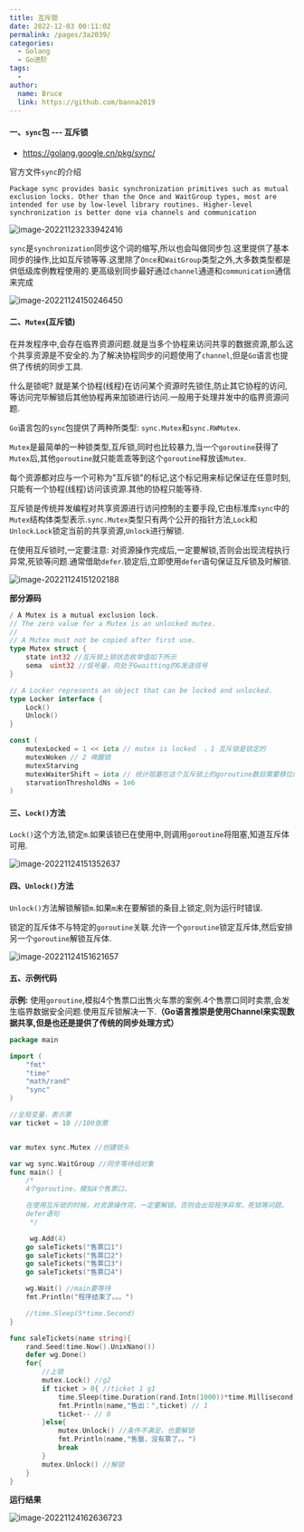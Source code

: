 ```yaml
---
title: 互斥锁
date: 2022-12-03 00:11:02
permalink: /pages/3a2039/
categories:
  - Golang
  - Go进阶
tags:
  - 
author: 
  name: Bruce
  link: https://github.com/banna2019
---
```

#### 一、`sync`包 --- 互斥锁

- https://golang.google.cn/pkg/sync/

官方文件`sync`的介绍

```text
Package sync provides basic synchronization primitives such as mutual exclusion locks. Other than the Once and WaitGroup types, most are intended for use by low-level library routines. Higher-level synchronization is better done via channels and communication
```

![image-20221123233942416](https://bruce-log-img.oss-cn-shanghai.aliyuncs.com/image-20221123233942416.png)

`sync`是`synchronization`同步这个词的缩写,所以也会叫做同步包.这里提供了基本同步的操作,比如互斥锁等等.这里除了`Once`和`WaitGroup`类型之外,大多数类型都是供低级库例教程使用的.更高级别同步最好通过`channel`通道和`communication`通信来完成



![image-20221124150246450](https://bruce-log-img.oss-cn-shanghai.aliyuncs.com/image-20221124150246450.png)



#### 二、`Mutex`(互斥锁)

在并发程序中,会存在临界资源问题.就是当多个协程来访问共享的数据资源,那么这个共享资源是不安全的.为了解决协程同步的问题使用了`channel`,但是`Go`语言也提供了传统的同步工具.

什么是锁呢? 就是某个协程(线程)在访问某个资源时先锁住,防止其它协程的访问,等访问完毕解锁后其他协程再来加锁进行访问.一般用于处理并发中的临界资源问题.

`Go`语言包的`sync`包提供了两种所类型: `sync.Mutex`和`sync.RWMutex`.

`Mutex`是最简单的一种锁类型,互斥锁,同时也比较暴力,当一个`goroutine`获得了`Mutex`后,其他`goroutine`就只能乖乖等到这个`goroutine`释放该`Mutex`.

每个资源都对应与一个可称为"互斥锁"的标记,这个标记用来标记保证在任意时刻,只能有一个协程(线程)访问该资源.其他的协程只能等待.

互斥锁是传统并发编程对共享资源进行访问控制的主要手段,它由标准库`sync`中的`Mutex`结构体类型表示.`sync.Mutex`类型只有两个公开的指针方法,`Lock`和`Unlock`.`Lock`锁定当前的共享资源,`Unlock`进行解锁.

在使用互斥锁时,一定要注意: 对资源操作完成后,一定要解锁,否则会出现流程执行异常,死锁等问题.通常借助`defer`.锁定后,立即使用`defer`语句保证互斥锁及时解锁.

![image-20221124151202188](https://bruce-log-img.oss-cn-shanghai.aliyuncs.com/image-20221124151202188.png)



**部分源码**

```go
/ A Mutex is a mutual exclusion lock.
// The zero value for a Mutex is an unlocked mutex.
//
// A Mutex must not be copied after first use.
type Mutex struct {
    state int32 //互斥锁上锁状态枚举值如下所示
    sema  uint32 //信号量，向处于Gwaitting的G发送信号
}

// A Locker represents an object that can be locked and unlocked.
type Locker interface {
    Lock()
    Unlock()
}

const (
    mutexLocked = 1 << iota // mutex is locked  ，1 互斥锁是锁定的
    mutexWoken // 2 唤醒锁
    mutexStarving
    mutexWaiterShift = iota // 统计阻塞在这个互斥锁上的goroutine数目需要移位的数值
    starvationThresholdNs = 1e6
)

```



#### 三、`Lock()`方法

`Lock()`这个方法,锁定`m`.如果该锁已在使用中,则调用`goroutine`将阻塞,知道互斥体可用.

![image-20221124151352637](https://bruce-log-img.oss-cn-shanghai.aliyuncs.com/image-20221124151352637.png)



#### 四、`Unlock()`方法

`Unlock()`方法解锁解锁`m`.如果`m`未在要解锁的条目上锁定,则为运行时错误.

锁定的互斥体不与特定的`goroutine`关联.允许一个`goroutine`锁定互斥体,然后安排另一个`goroutine`解锁互斥体.

![image-20221124151621657](https://bruce-log-img.oss-cn-shanghai.aliyuncs.com/image-20221124151621657.png)



#### 五、示例代码

**示例:** 使用`goroutine`,模拟4个售票口出售火车票的案例.4个售票口同时卖票,会发生临界数据安全问题.使用互斥锁解决一下.**（Go语言推崇是使用Channel来实现数据共享,但是也还是提供了传统的同步处理方式）**

```go
package main

import (
    "fmt"
    "time"
    "math/rand"
    "sync"
)

//全局变量，表示票
var ticket = 10 //100张票


var mutex sync.Mutex //创建锁头

var wg sync.WaitGroup //同步等待组对象
func main() {
    /*
    4个goroutine，模拟4个售票口，

    在使用互斥锁的时候，对资源操作完，一定要解锁。否则会出现程序异常，死锁等问题。
    defer语句
     */

     wg.Add(4)
    go saleTickets("售票口1")
    go saleTickets("售票口2")
    go saleTickets("售票口3")
    go saleTickets("售票口4")

    wg.Wait() //main要等待
    fmt.Println("程序结束了。。。")

    //time.Sleep(5*time.Second)
}

func saleTickets(name string){
    rand.Seed(time.Now().UnixNano())
    defer wg.Done()
    for{
        //上锁
        mutex.Lock() //g2
        if ticket > 0{ //ticket 1 g1
            time.Sleep(time.Duration(rand.Intn(1000))*time.Millisecond)
            fmt.Println(name,"售出：",ticket) // 1
            ticket-- // 0
        }else{
            mutex.Unlock() //条件不满足，也要解锁
            fmt.Println(name,"售罄，没有票了。。")
            break
        }
        mutex.Unlock() //解锁
    }
}

```



**运行结果**

![image-20221124162636723](https://bruce-log-img.oss-cn-shanghai.aliyuncs.com/image-20221124162636723.png)
